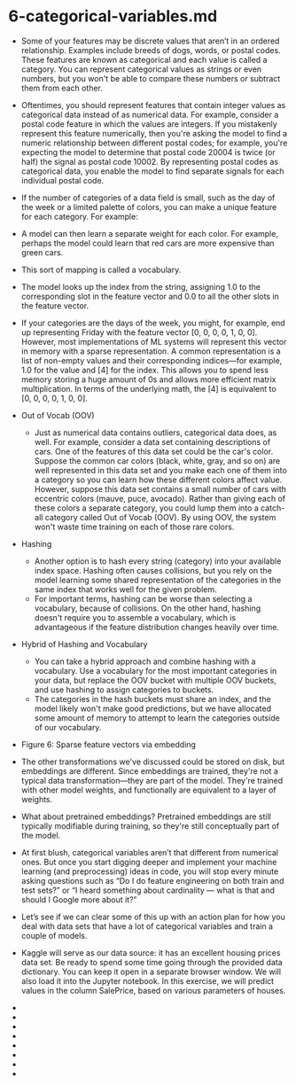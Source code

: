 # 6-categorical-variables.md

- Some of your features may be discrete values that aren’t in an ordered relationship. Examples include breeds of dogs, words, or postal codes. These features are known as categorical and each value is called a category. You can represent categorical values as strings or even numbers, but you won't be able to compare these numbers or subtract them from each other.
- Oftentimes, you should represent features that contain integer values as categorical data instead of as numerical data. For example, consider a postal code feature in which the values are integers. If you mistakenly represent this feature numerically, then you're asking the model to find a numeric relationship between different postal codes; for example, you're expecting the model to determine that postal code 20004 is twice (or half) the signal as postal code 10002. By representing postal codes as categorical data, you enable the model to find separate signals for each individual postal code.
- If the number of categories of a data field is small, such as the day of the week or a limited palette of colors, you can make a unique feature for each category. For example:
- A model can then learn a separate weight for each color. For example, perhaps the model could learn that red cars are more expensive than green cars.
- This sort of mapping is called a vocabulary.
- The model looks up the index from the string, assigning 1.0 to the corresponding slot in the feature vector and 0.0 to all the other slots in the feature vector.
- If your categories are the days of the week, you might, for example, end up representing Friday with the feature vector [0, 0, 0, 0, 1, 0, 0]. However, most implementations of ML systems will represent this vector in memory with a sparse representation. A common representation is a list of non-empty values and their corresponding indices—for example, 1.0 for the value and [4] for the index. This allows you to spend less memory storing a huge amount of 0s and allows more efficient matrix multiplication. In terms of the underlying math, the [4] is equivalent to [0, 0, 0, 0, 1, 0, 0].
- Out of Vocab (OOV)
    - Just as numerical data contains outliers, categorical data does, as well. For example, consider a data set containing descriptions of cars. One of the features of this data set could be the car's color. Suppose the common car colors (black, white, gray, and so on) are well represented in this data set and you make each one of them into a category so you can learn how these different colors affect value. However, suppose this data set contains a small number of cars with eccentric colors (mauve, puce, avocado). Rather than giving each of these colors a separate category, you could lump them into a catch-all category called Out of Vocab (OOV). By using OOV, the system won't waste time training on each of those rare colors.
- Hashing
    - Another option is to hash every string (category) into your available index space. Hashing often causes collisions, but you rely on the model learning some shared representation of the categories in the same index that works well for the given problem.
    - For important terms, hashing can be worse than selecting a vocabulary, because of collisions. On the other hand, hashing doesn't require you to assemble a vocabulary, which is advantageous if the feature distribution changes heavily over time.
- Hybrid of Hashing and Vocabulary
    - You can take a hybrid approach and combine hashing with a vocabulary. Use a vocabulary for the most important categories in your data, but replace the OOV bucket with multiple OOV buckets, and use hashing to assign categories to buckets.
    - The categories in the hash buckets must share an index, and the model likely won't make good predictions, but we have allocated some amount of memory to attempt to learn the categories outside of our vocabulary.
- Figure 6: Sparse feature vectors via embedding
- The other transformations we've discussed could be stored on disk, but embeddings are different. Since embeddings are trained, they're not a typical data transformation—they are part of the model. They're trained with other model weights, and functionally are equivalent to a layer of weights.
- What about pretrained embeddings? Pretrained embeddings are still typically modifiable during training, so they're still conceptually part of the model.




- At first blush, categorical variables aren’t that different from numerical ones. But once you start digging deeper and implement your machine learning (and preprocessing) ideas in code, you will stop every minute asking questions such as “Do I do feature engineering on both train and test sets?” or “I heard something about cardinality — what is that and should I Google more about it?”
- Let’s see if we can clear some of this up with an action plan for how you deal with data sets that have a lot of categorical variables and train a couple of models.
- Kaggle will serve as our data source: it has an excellent housing prices data set. Be ready to spend some time going through the provided data dictionary. You can keep it open in a separate browser window. We will also load it into the Jupyter notebook. In this exercise, we will predict values in the column SalePrice, based on various parameters of houses.
- 
- 
- 
- 
- 
- 
- 
- 